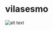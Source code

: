# vilasesmo
![alt text](https://github.com/alexandresmoraes/vilasesmo/raw/master/assets/arch_vilasesmo.png?raw=true)
